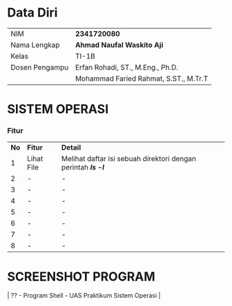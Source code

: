 # Data Diri

|  |  |
|--|--|
| NIM | **2341720080** |
| Nama Lengkap | **Ahmad Naufal Waskito Aji** |
| Kelas | TI-1B |
| Dosen Pengampu | Erfan Rohadi, ST., M.Eng., Ph.D. |
|  | Mohammad Faried Rahmat, S.ST., M.Tr.T |

# SISTEM OPERASI
### Fitur
|  |  |  |
|--|--|--|
|**No**| **Fitur** | **Detail** |
| 1 | Lihat File | Melihat daftar isi sebuah direktori dengan perintah ***ls -l*** |
| 2 | - | - |
| 3 | - | - |
| 4 | - | - |
| 5 | - | - |
| 6 | - | - |
| 7 | - | - |
| 8 | - | - |
# SCREENSHOT PROGRAM

| ?? - Program Shell - UAS Praktikum Sistem Operasi |
